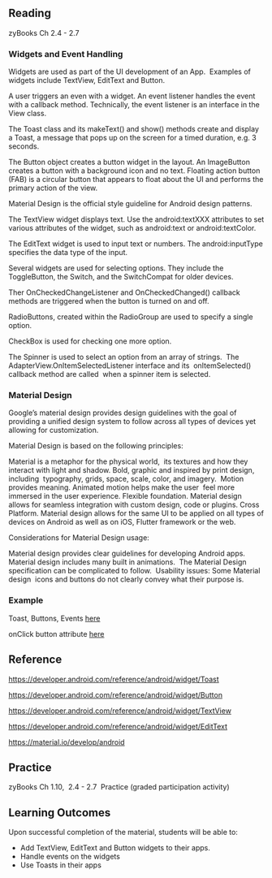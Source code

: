 ## Reading

zyBooks Ch 2.4 - 2.7

### Widgets and Event Handling

Widgets are used as part of the UI development of an App.  Examples of widgets include TextView, EditText and Button.

A user triggers an even with a widget. An event listener handles the event with a callback method. Technically, the event listener is an interface in the View class.

The Toast class and its makeText() and show() methods create and display a Toast, a message that pops up on the screen for a timed duration, e.g. 3 seconds.

The Button object creates a button widget in the layout. An ImageButton creates a button with a background icon and no text. Floating action button (FAB) is a circular button that appears to float about the UI and performs the primary action of the view.

Material Design is the official style guideline for Android design patterns.

The TextView widget displays text. Use the android:textXXX attributes to set various attributes of the widget, such as android:text or android:textColor.

The EditText widget is used to input text or numbers. The android:inputType specifies the data type of the input.

Several widgets are used for selecting options. They include the ToggleButton, the Switch, and the SwitchCompat for older devices.

Ther OnCheckedChangeListener and OnCheckedChanged() callback methods are triggered when the button is turned on and off.

RadioButtons, created within the RadioGroup are used to specify a single option.

CheckBox is used for checking one more option.

The Spinner is used to select an option from an array of strings.  The AdapterView.OnItemSelectedListener interface and its  onItemSelected() callback method are called  when a spinner item is selected.

### Material Design

Google’s material design provides design guidelines with the goal of  providing a unified design system to follow across all types of devices yet  allowing for customization.

Material Design is based on the following principles:

Material is a metaphor for the physical world,  its textures and how they interact with light and shadow.
Bold, graphic and inspired by print design, including  typography, grids, space, scale, color, and imagery. 
Motion provides meaning. Animated motion helps make the user  feel more immersed in the user experience.
Flexible foundation. Material design allows for seamless integration with custom design, code or plugins.
Cross Platform. Material design allows for the same UI to be applied on all types of devices on Android as well as on iOS, Flutter framework or the web.

Considerations for Material Design usage:

Material design provides clear guidelines for developing Android apps.
Material design includes many built in animations. 
The Material Design specification can be complicated to follow. 
Usability issues: Some Material design  icons and buttons do not clearly convey what their purpose is.  

### Example 
Toast, Buttons, Events [here](https://docs.google.com/document/d/1Ru-rkq7o42yp1iEag67OflSTcsgT8EOUDLoDhSDjVUY/edit?usp=sharing)

onClick button attribute [here](https://docs.google.com/document/d/1rhHpWjWj8GaQW3p3-mx0h9EmURHxFlNOACuA-fyteyY/edit?usp=sharing)

## Reference

https://developer.android.com/reference/android/widget/Toast

https://developer.android.com/reference/android/widget/Button

https://developer.android.com/reference/android/widget/TextView

https://developer.android.com/reference/android/widget/EditText

https://material.io/develop/android


## Practice

zyBooks Ch 1.10,  2.4 - 2.7  Practice (graded participation activity)

## Learning Outcomes
Upon successful completion of the material, students will be able to:

* Add TextView, EditText and Button widgets to their apps.
* Handle events on the widgets
* Use Toasts in their apps
